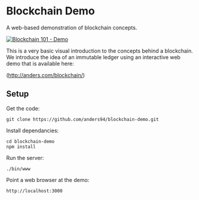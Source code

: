 # Blockchain Demo
A web-based demonstration of blockchain concepts.

[![Blockchain 101 - Demo](https://img.youtube.com/vi/_160oMzblY8/0.jpg)](https://www.youtube.com/watch?v=_160oMzblY8)

This is a very basic visual introduction to the concepts behind a blockchain. We introduce 
the idea of an immutable ledger using an interactive web demo that is available here:

(http://anders.com/blockchain/)

## Setup
Get the code:

```
git clone https://github.com/anders94/blockchain-demo.git
```

Install dependancies:

```
cd blockchain-demo
npm install
```
Run the server:

```
./bin/www
```

Point a web browser at the demo:

```
http://localhost:3000
```
